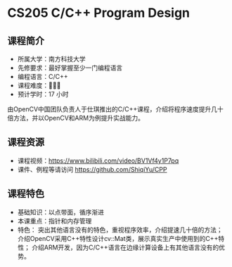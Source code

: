 # CS205 C/C++ Program Design

## 课程简介

- 所属大学：南方科技大学
- 先修要求：最好掌握至少一门编程语言
- 编程语言：C/C++
- 课程难度：🌟🌟🌟
- 预计学时：17 小时

由OpenCV中国团队负责人于仕琪推出的C/C++课程，介绍将程序速度提升几十倍方法，并以OpenCV和ARM为例提升实战能力。

## 课程资源
- 课程视频：https://www.bilibili.com/video/BV1Vf4y1P7pq
- 课件、例程等请访问 https://github.com/ShiqiYu/CPP
## 课程特色
- 基础知识：以点带面，循序渐进
- 本课重点：指针和内存管理 
- 特色：
    突出其他语言没有的特色，重视程序效率，介绍提速几十倍的方法；
    介绍OpenCV采用C++特性设计cv::Mat类，展示真实生产中使用到的C++特性；
    介绍ARM开发，因为C/C++语言在边缘计算设备上有其他语言没有的优势。
